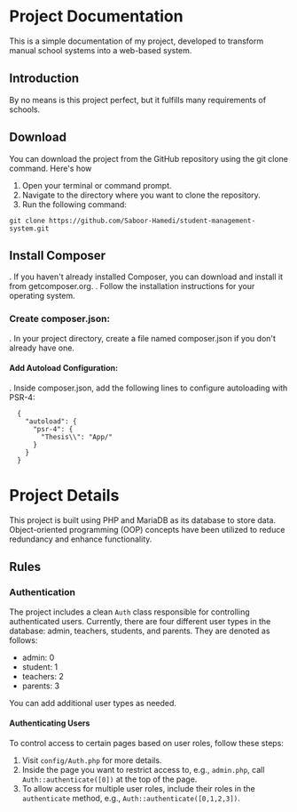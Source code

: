 # Project Documentation

This is a simple documentation of my project, developed to transform manual school systems into a web-based system.

## Introduction

By no means is this project perfect, but it fulfills many requirements of schools.
## Download 

You can download the project from the GitHub repository using the git clone command. Here's how
1. Open your terminal or command prompt.
2. Navigate to the directory where you want to clone the repository.
3. Run the following command:
```
git clone https://github.com/Saboor-Hamedi/student-management-system.git
```

## Install Composer

. If you haven't already installed Composer, you can download and install it from getcomposer.org.
. Follow the installation instructions for your operating system.

### Create composer.json:

. In your project directory, create a file named composer.json if you don't already have one.

#### Add Autoload Configuration:

. Inside composer.json, add the following lines to configure autoloading with PSR-4:

```
  {
    "autoload": {
      "psr-4": {
        "Thesis\\": "App/"
      }
    }
  }
```
# Project Details

This project is built using PHP and MariaDB as its database to store data. Object-oriented programming (OOP) concepts have been utilized to reduce redundancy and enhance functionality.

## Rules

### Authentication

The project includes a clean `Auth` class responsible for controlling authenticated users. Currently, there are four different user types in the database: admin, teachers, students, and parents. They are denoted as follows:

- admin: 0
- student: 1
- teachers: 2
- parents: 3

You can add additional user types as needed.

#### Authenticating Users

To control access to certain pages based on user roles, follow these steps:

1. Visit `config/Auth.php` for more details.
2. Inside the page you want to restrict access to, e.g., `admin.php`, call `Auth::authenticate([0])` at the top of the page.
3. To allow access for multiple user roles, include their roles in the `authenticate` method, e.g., `Auth::authenticate([0,1,2,3])`.

